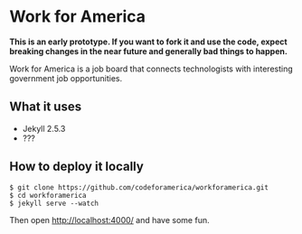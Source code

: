 Work for America
========

**This is an early prototype. If you want to fork it and use the code, expect breaking changes in the near future and generally bad things to happen.**

Work for America is a job board that connects technologists with interesting government job opportunities.

## What it uses

* Jekyll 2.5.3
* ???

## How to deploy it locally

```
$ git clone https://github.com/codeforamerica/workforamerica.git
$ cd workforamerica
$ jekyll serve --watch
```

Then open [http://localhost:4000/](http://localhost:4000/) and have some fun.